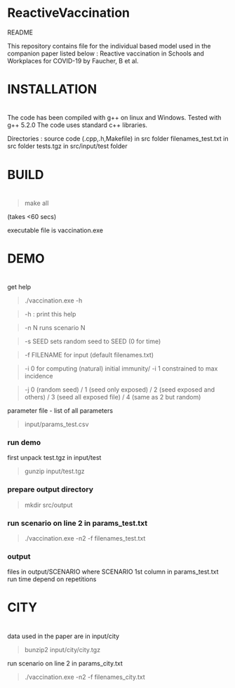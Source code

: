 # ReactiveVaccination
README

This repository contains file for the individual based model used in the companion paper listed below :
Reactive vaccination in Schools and Workplaces for COVID-19
by Faucher, B et al.

# ###########################
# INSTALLATION
# ###########################

The code has been compiled with g++ on linux and Windows. Tested with g++ 5.2.0
The code uses standard c++ libraries.

Directories : 
source code (.cpp,.h,Makefile) in src folder
filenames_test.txt in src folder
tests.tgz in src/input/test folder

# ##########################
# BUILD
# #########################

>make all 

(takes <60 secs)

executable file is vaccination.exe

# ###########################
# DEMO
# ###########################

get help
>./vaccination.exe -h 

> -h : print this help

> -n N runs scenario N

> -s SEED sets random seed to SEED (0 for time)

> -f FILENAME for input (default filenames.txt)

> -i 0 for computing (natural) initial immunity/ -i 1 constrained to max incidence

> -j 0 (random seed) / 1 (seed only exposed) / 2 (seed exposed and others) / 3 (seed all exposed file) / 4 (same as 2 but random)

parameter file - list of all parameters

>input/params_test.csv

### run demo

first unpack test.tgz in input/test

> gunzip input/test.tgz

### prepare output directory

>mkdir src/output

### run scenario on line 2 in params_test.txt

>./vaccination.exe -n2 -f filenames_test.txt

### output

files in output/SCENARIO
where SCENARIO 1st column in params_test.txt
run time depend on repetitions

# #############################
# CITY
# #############################

data used in the paper are in input/city

> bunzip2 input/city/city.tgz
 
run scenario on line 2 in params_city.txt

>./vaccination.exe -n2 -f filenames_city.txt
 
 
